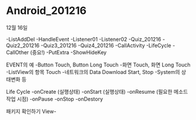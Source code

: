 # Android_201216
12월 16일

-ListAddDel
-HandleEvent
-Listener01
-Listener02
-Quiz_201216
-Quiz2_201216
-Quiz3_201216
-Quiz4_201216
-CallActivity
-LifeCycle
-CallOther (중요!)
-PutExtra
-ShowHideKey


EVENT의 예
-Button Touch, Button Long Touch
-화면 Touch, 화면 Long Touch
-ListView의 항목 Touch
-네트워크의 Data Download Start, Stop
-System의 상태변화 등

Life Cycle
-onCreate (실행상태)
-onStart (실행상태)
-onResume (필요한 메소드 작업 시점)
-onPause
-onStop
-onDestory

패키지 확인하기
View-
